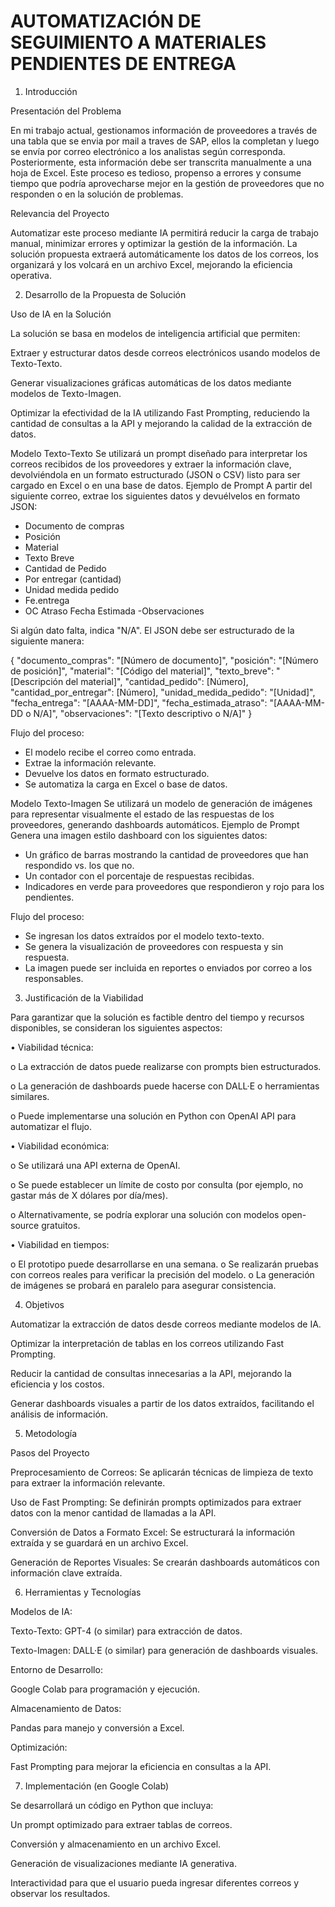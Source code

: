 # AUTOMATIZACIÓN DE SEGUIMIENTO A MATERIALES PENDIENTES DE ENTREGA

1. Introducción

Presentación del Problema

En mi trabajo actual, gestionamos información de proveedores a través de una tabla que se envia por mail a traves de SAP, ellos la completan y luego se envía por correo electrónico a los analistas según corresponda. Posteriormente, esta información debe ser transcrita manualmente a una hoja de Excel. Este proceso es tedioso, propenso a errores y consume tiempo que podría aprovecharse mejor en la gestión de proveedores que no responden o en la solución de problemas.

Relevancia del Proyecto

Automatizar este proceso mediante IA permitirá reducir la carga de trabajo manual, minimizar errores y optimizar la gestión de la información. La solución propuesta extraerá automáticamente los datos de los correos, los organizará y los volcará en un archivo Excel, mejorando la eficiencia operativa.

2. Desarrollo de la Propuesta de Solución

Uso de IA en la Solución

La solución se basa en modelos de inteligencia artificial que permiten:

Extraer y estructurar datos desde correos electrónicos usando modelos de Texto-Texto.

Generar visualizaciones gráficas automáticas de los datos mediante modelos de Texto-Imagen.

Optimizar la efectividad de la IA utilizando Fast Prompting, reduciendo la cantidad de consultas a la API y mejorando la calidad de la extracción de datos.

Modelo Texto-Texto 
Se utilizará un prompt diseñado para interpretar los correos recibidos de los proveedores y extraer la información clave, devolviéndola en un formato estructurado (JSON o CSV) listo para ser cargado en Excel o en una base de datos.
Ejemplo de Prompt
A partir del siguiente correo, extrae los siguientes datos y devuélvelos en formato JSON:
- Documento de compras
- Posición
- Material
- Texto Breve
- Cantidad de Pedido
- Por entregar (cantidad)
- Unidad medida pedido
- Fe.entrega
- OC Atraso Fecha Estimada
-Observaciones

Si algún dato falta, indica "N/A". El JSON debe ser estructurado de la siguiente manera:

{
    "documento_compras": "[Número de documento]",
    "posición": "[Número de posición]",
    "material": "[Código del material]",
    "texto_breve": "[Descripción del material]",
    "cantidad_pedido": [Número],
    "cantidad_por_entregar": [Número],
    "unidad_medida_pedido": "[Unidad]",
    "fecha_entrega": "[AAAA-MM-DD]",
    "fecha_estimada_atraso": "[AAAA-MM-DD o N/A]",
    "observaciones": "[Texto descriptivo o N/A]"
}

Flujo del proceso:
*	El modelo recibe el correo como entrada.
*	Extrae la información relevante.
* Devuelve los datos en formato estructurado.
* Se automatiza la carga en Excel o base de datos.
  
Modelo Texto-Imagen 
Se utilizará un modelo de generación de imágenes para representar visualmente el estado de las respuestas de los proveedores, generando dashboards automáticos.
Ejemplo de Prompt
Genera una imagen estilo dashboard con los siguientes datos:
- Un gráfico de barras mostrando la cantidad de proveedores que han respondido vs. los que no.
- Un contador con el porcentaje de respuestas recibidas.
- Indicadores en verde para proveedores que respondieron y rojo para los pendientes.
  
Flujo del proceso:
*	Se ingresan los datos extraídos por el modelo texto-texto.
* Se genera la visualización de proveedores con respuesta y sin respuesta.
* La imagen puede ser incluida en reportes o enviados por correo a los responsables.


3. Justificación de la Viabilidad

Para garantizar que la solución es factible dentro del tiempo y recursos disponibles, se consideran los siguientes aspectos:

•	Viabilidad técnica:

o	La extracción de datos puede realizarse con prompts bien estructurados.

o	La generación de dashboards puede hacerse con DALL·E o herramientas similares.

o	Puede implementarse una solución en Python con OpenAI API para automatizar el flujo.

•	Viabilidad económica:

o	Se utilizará una API externa de OpenAI.

o	Se puede establecer un límite de costo por consulta (por ejemplo, no gastar más de X dólares por día/mes).

o	Alternativamente, se podría explorar una solución con modelos open-source gratuitos.

•	Viabilidad en tiempos:

o	El prototipo puede desarrollarse en una semana.
o	Se realizarán pruebas con correos reales para verificar la precisión del modelo.
o	La generación de imágenes se probará en paralelo para asegurar consistencia.


4. Objetivos

Automatizar la extracción de datos desde correos mediante modelos de IA.

Optimizar la interpretación de tablas en los correos utilizando Fast Prompting.

Reducir la cantidad de consultas innecesarias a la API, mejorando la eficiencia y los costos.

Generar dashboards visuales a partir de los datos extraídos, facilitando el análisis de información.

5. Metodología

Pasos del Proyecto

Preprocesamiento de Correos: Se aplicarán técnicas de limpieza de texto para extraer la información relevante.

Uso de Fast Prompting: Se definirán prompts optimizados para extraer datos con la menor cantidad de llamadas a la API.

Conversión de Datos a Formato Excel: Se estructurará la información extraída y se guardará en un archivo Excel.

Generación de Reportes Visuales: Se crearán dashboards automáticos con información clave extraída.

6. Herramientas y Tecnologías

Modelos de IA:

Texto-Texto: GPT-4 (o similar) para extracción de datos.

Texto-Imagen: DALL·E (o similar) para generación de dashboards visuales.

Entorno de Desarrollo:

Google Colab para programación y ejecución.

Almacenamiento de Datos:

Pandas para manejo y conversión a Excel.

Optimización:

Fast Prompting para mejorar la eficiencia en consultas a la API.

7. Implementación (en Google Colab)

Se desarrollará un código en Python que incluya:

Un prompt optimizado para extraer tablas de correos.

Conversión y almacenamiento en un archivo Excel.

Generación de visualizaciones mediante IA generativa.

Interactividad para que el usuario pueda ingresar diferentes correos y observar los resultados.

